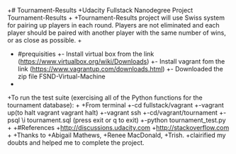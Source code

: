 
+# Tournament-Results
 +Udacity Fullstack Nanodegree Project Tournament-Results
 +
 +Tournament-Results project will use Swiss system for pairing up players in each round. Players are not eliminated and each player should be paired with another player with the same number of wins, or as close as possible.
 +
 +  #prequisities
 +- Install virtual box from the link (https://www.virtualbox.org/wiki/Downloads)
 +- Install vagrant fom the link (https://www.vagrantup.com/downloads.html)
 +- Downloaded the zip file FSND-Virtual-Machine 
 +
 +To run the test suite (exercising all of the Python functions for the tournament database):
 +
 +From terminal
 +-cd fullstack/vagrant
 +-vagrant up(to halt vagrant vagrant halt)
 +-vagrant ssh
 +-cd/vagrant/tournament
 +-psql \i tournament.sql (press exit or q to exit)
 +-python tournament_test.py
 +
 +#References
 +http://discussions.udacity.com
 +http://stackoverflow.com
 +
 +Thanks to
 +Abigail Mathews,
 +Renee MacDonald,
 +Trish.
 +clairified my doubts and helped me to complete the project.
